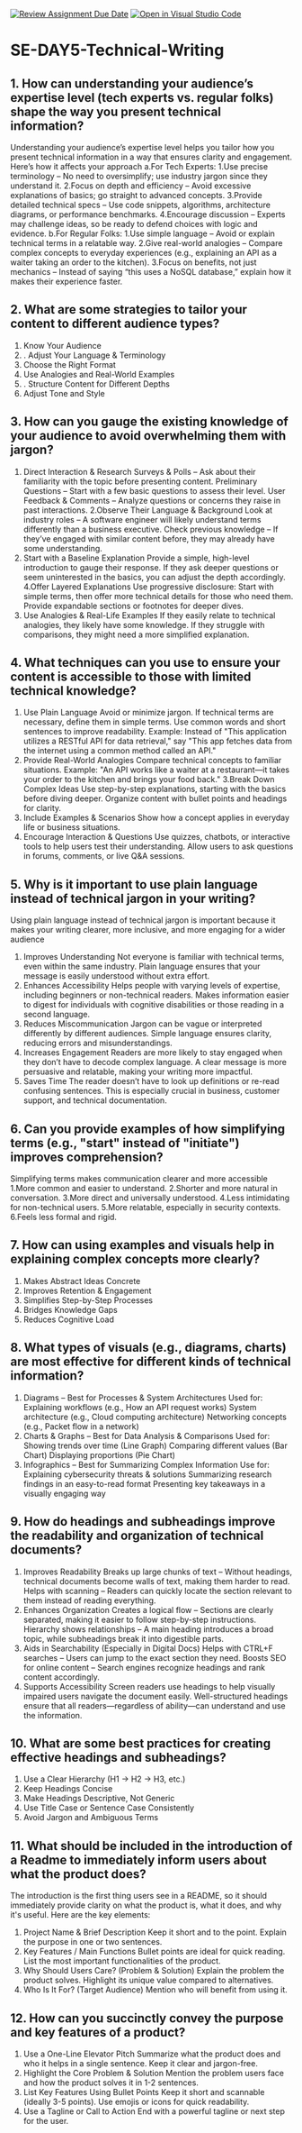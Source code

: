 [![Review Assignment Due Date](https://classroom.github.com/assets/deadline-readme-button-22041afd0340ce965d47ae6ef1cefeee28c7c493a6346c4f15d667ab976d596c.svg)](https://classroom.github.com/a/zsAR-pyY)
[![Open in Visual Studio Code](https://classroom.github.com/assets/open-in-vscode-2e0aaae1b6195c2367325f4f02e2d04e9abb55f0b24a779b69b11b9e10269abc.svg)](https://classroom.github.com/online_ide?assignment_repo_id=18491100&assignment_repo_type=AssignmentRepo)
# SE-DAY5-Technical-Writing
## 1. How can understanding your audience’s expertise level (tech experts vs. regular folks) shape the way you present technical information?
Understanding your audience’s expertise level helps you tailor how you present technical information in a way that ensures clarity and engagement. Here’s how it affects your approach
   a.For Tech Experts:
1.Use precise terminology – No need to oversimplify; use industry jargon since they understand it.
2.Focus on depth and efficiency – Avoid excessive explanations of basics; go straight to advanced concepts.
3.Provide detailed technical specs – Use code snippets, algorithms, architecture diagrams, or performance benchmarks.
4.Encourage discussion – Experts may challenge ideas, so be ready to defend choices with logic and evidence.
   b.For Regular Folks:
1.Use simple language – Avoid or explain technical terms in a relatable way.
2.Give real-world analogies – Compare complex concepts to everyday experiences (e.g., explaining an API as a waiter taking an order to the kitchen).
3.Focus on benefits, not just mechanics – Instead of saying “this uses a NoSQL database,” explain how it makes their experience faster.


## 2. What are some strategies to tailor your content to different audience types?
1. Know Your Audience
2. . Adjust Your Language & Terminology
3.  Choose the Right Format
4. Use Analogies and Real-World Examples
5. . Structure Content for Different Depths
6. Adjust Tone and Style
   
  

   
## 3. How can you gauge the existing knowledge of your audience to avoid overwhelming them with jargon?
   1. Direct Interaction & Research
Surveys & Polls – Ask about their familiarity with the topic before presenting content.
Preliminary Questions – Start with a few basic questions to assess their level.
User Feedback & Comments – Analyze questions or concerns they raise in past interactions.
   2.Observe Their Language & Background
Look at industry roles – A software engineer will likely understand terms differently than a business executive.
Check previous knowledge – If they’ve engaged with similar content before, they may already have some understanding.
   3. Start with a Baseline Explanation
Provide a simple, high-level introduction to gauge their response.
If they ask deeper questions or seem uninterested in the basics, you can adjust the depth accordingly.
   4.Offer Layered Explanations
Use progressive disclosure: Start with simple terms, then offer more technical details for those who need them.
Provide expandable sections or footnotes for deeper dives.
   5. Use Analogies & Real-Life Examples
If they easily relate to technical analogies, they likely have some knowledge.
If they struggle with comparisons, they might need a more simplified explanation.



## 4. What techniques can you use to ensure your content is accessible to those with limited technical knowledge?
  1. Use Plain Language
Avoid or minimize jargon. If technical terms are necessary, define them in simple terms.
Use common words and short sentences to improve readability.
Example: Instead of "This application utilizes a RESTful API for data retrieval," say "This app fetches data from the internet using a common method called an API."
   2. Provide Real-World Analogies
Compare technical concepts to familiar situations.
Example: "An API works like a waiter at a restaurant—it takes your order to the kitchen and brings your food back."
   3.Break Down Complex Ideas
Use step-by-step explanations, starting with the basics before diving deeper.
Organize content with bullet points and headings for clarity.
   4. Include Examples & Scenarios
Show how a concept applies in everyday life or business situations.
   5. Encourage Interaction & Questions
Use quizzes, chatbots, or interactive tools to help users test their understanding.
Allow users to ask questions in forums, comments, or live Q&A sessions.


## 5. Why is it important to use plain language instead of technical jargon in your writing?
Using plain language instead of technical jargon is important because it makes your writing clearer, more inclusive, and more engaging for a wider audience
   1. Improves Understanding
Not everyone is familiar with technical terms, even within the same industry.
Plain language ensures that your message is easily understood without extra effort.
   2. Enhances Accessibility
Helps people with varying levels of expertise, including beginners or non-technical readers.
Makes information easier to digest for individuals with cognitive disabilities or those reading in a second language.
   3. Reduces Miscommunication
Jargon can be vague or interpreted differently by different audiences.
Simple language ensures clarity, reducing errors and misunderstandings.
   4. Increases Engagement
Readers are more likely to stay engaged when they don’t have to decode complex language.
A clear message is more persuasive and relatable, making your writing more impactful.
   5. Saves Time
The reader doesn’t have to look up definitions or re-read confusing sentences.
This is especially crucial in business, customer support, and technical documentation.


## 6. Can you provide examples of how simplifying terms (e.g., "start" instead of "initiate") improves comprehension?
Simplifying terms makes communication clearer and more accessible
   1.More common and easier to understand.
   2.Shorter and more natural in conversation.
   3.More direct and universally understood.
   4.Less intimidating for non-technical users.
   5.More relatable, especially in security contexts.
   6.Feels less formal and rigid.

   
## 7. How can using examples and visuals help in explaining complex concepts more clearly?
1. Makes Abstract Ideas Concrete
2. Improves Retention & Engagement
3. Simplifies Step-by-Step Processes
4. Bridges Knowledge Gaps
5. Reduces Cognitive Load


## 8. What types of visuals (e.g., diagrams, charts) are most effective for different kinds of technical information?
1. Diagrams – Best for Processes & System Architectures
   Used for:
Explaining workflows (e.g., How an API request works)
System architecture (e.g., Cloud computing architecture)
Networking concepts (e.g., Packet flow in a network)
2. Charts & Graphs – Best for Data Analysis & Comparisons
 Used for:
Showing trends over time (Line Graph)
Comparing different values (Bar Chart)
Displaying proportions (Pie Chart)
3. Infographics – Best for Summarizing Complex Information
 Use for:
Explaining cybersecurity threats & solutions
Summarizing research findings in an easy-to-read format
Presenting key takeaways in a visually engaging way

## 9. How do headings and subheadings improve the readability and organization of technical documents?
1. Improves Readability
 Breaks up large chunks of text – Without headings, technical documents become walls of text, making them harder to read.
 Helps with scanning – Readers can quickly locate the section relevant to them instead of reading everything.
2. Enhances Organization
 Creates a logical flow – Sections are clearly separated, making it easier to follow step-by-step instructions.
 Hierarchy shows relationships – A main heading introduces a broad topic, while subheadings break it into digestible parts.
3. Aids in Searchability (Especially in Digital Docs)
 Helps with CTRL+F searches – Users can jump to the exact section they need.
 Boosts SEO for online content – Search engines recognize headings and rank content accordingly.
4. Supports Accessibility
 Screen readers use headings to help visually impaired users navigate the document easily.
 Well-structured headings ensure that all readers—regardless of ability—can understand and use the information.


## 10. What are some best practices for creating effective headings and subheadings?
1. Use a Clear Hierarchy (H1 → H2 → H3, etc.)
2. Keep Headings Concise
3. Make Headings Descriptive, Not Generic
4. Use Title Case or Sentence Case Consistently
5. Avoid Jargon and Ambiguous Terms

   
## 11. What should be included in the introduction of a Readme to immediately inform users about what the product does?
The introduction is the first thing users see in a README, so it should immediately provide clarity on what the product is, what it does, and why it's useful. Here are the key elements:
1. Project Name & Brief Description
 Keep it short and to the point.
 Explain the purpose in one or two sentences.
2. Key Features / Main Functions
 Bullet points are ideal for quick reading.
 List the most important functionalities of the product.
3. Why Should Users Care? (Problem & Solution)
 Explain the problem the product solves.
 Highlight its unique value compared to alternatives.
4. Who Is It For? (Target Audience)
 Mention who will benefit from using it.


## 12. How can you succinctly convey the purpose and key features of a product?
1. Use a One-Line Elevator Pitch
 Summarize what the product does and who it helps in a single sentence.
 Keep it clear and jargon-free.
2. Highlight the Core Problem & Solution
 Mention the problem users face and how the product solves it in 1-2 sentences.
3. List Key Features Using Bullet Points
 Keep it short and scannable (ideally 3-5 points).
 Use emojis or icons for quick readability.
4. Use a Tagline or Call to Action
 End with a powerful tagline or next step for the user.

